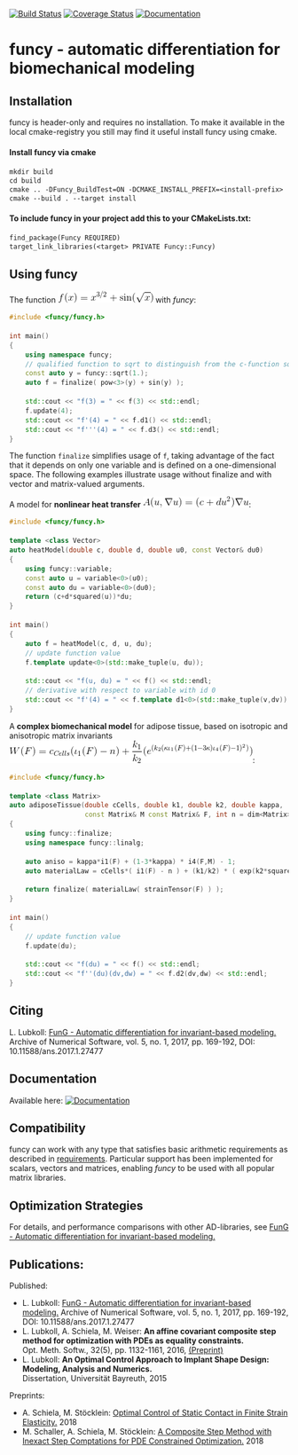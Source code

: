 [![Build Status](https://travis-ci.org/lubkoll/funcy.svg?branch=master)](https://travis-ci.org/lubkoll/funcy)
[![Coverage Status](https://coveralls.io/repos/github/lubkoll/funcy/badge.svg?branch=master)](https://coveralls.io/github/lubkoll/funcy?branch=master)
[![Documentation](https://codedocs.xyz/lubkoll/funcy.svg)](https://codedocs.xyz/lubkoll/funcy/)
# funcy - automatic differentiation for biomechanical modeling

## Installation
funcy is header-only and requires no installation. To make it available in the local cmake-registry you still may find it useful install funcy using cmake.


#### Install funcy via cmake
```
mkdir build
cd build
cmake .. -DFuncy_BuildTest=ON -DCMAKE_INSTALL_PREFIX=<install-prefix>
cmake --build . --target install
```
#### To include funcy in your project add this to your CMakeLists.txt:
```
find_package(Funcy REQUIRED)
target_link_libraries(<target> PRIVATE Funcy::Funcy)
```

## Using funcy

The function ![alt text](doc/Eq1.gif) with *funcy*:
```cpp
#include <funcy/funcy.h>

int main()
{
    using namespace funcy;
    // qualified function to sqrt to distinguish from the c-function sqrt in math.h, commonly included in the c++-header cmath.
    const auto y = funcy::sqrt(1.);
    auto f = finalize( pow<3>(y) + sin(y) );

    std::cout << "f(3) = " << f(3) << std::endl;
    f.update(4);
    std::cout << "f'(4) = " << f.d1() << std::endl;
    std::cout << "f'''(4) = " << f.d3() << std::endl;
}
```
The function `finalize` simplifies usage of `f`, taking advantage of the fact that it depends on only one variable and is defined on a one-dimensional space. The following examples illustrate usage without finalize and with vector and matrix-valued arguments.

A model for **nonlinear heat transfer** ![alt text](doc/Eq2.gif):
```cpp
#include <funcy/funcy.h>

template <class Vector>
auto heatModel(double c, double d, double u0, const Vector& du0)
{
    using funcy::variable;
    const auto u = variable<0>(u0);
    const auto du = variable<0>(du0);
    return (c+d*squared(u))*du;
}

int main()
{
    auto f = heatModel(c, d, u, du);
    // update function value
    f.template update<0>(std::make_tuple(u, du));

    std::cout << "f(u, du) = " << f() << std::endl;
    // derivative with respect to variable with id 0
    std::cout << "f'(4) = " << f.template d1<0>(std::make_tuple(v,dv)) << std::endl;
}
```

A **complex biomechanical model** for adipose tissue, based on isotropic and anisotropic matrix invariants ![alt text](doc/Eq3.gif):
```cpp
#include <funcy/funcy.h>

template <class Matrix>
auto adiposeTissue(double cCells, double k1, double k2, double kappa,
                   const Matrix& M const Matrix& F, int n = dim<Matrix>())
{
    using funcy::finalize;
    using namespace funcy::linalg;

    auto aniso = kappa*i1(F) + (1-3*kappa) * i4(F,M) - 1;
    auto materialLaw = cCells*( i1(F) - n ) + (k1/k2) * ( exp(k2*squared(aniso)) - 1 );

    return finalize( materialLaw( strainTensor(F) ) );
}

int main()
{
    // update function value
    f.update(du);

    std::cout << "f(du) = " << f() << std::endl;
    std::cout << "f''(du)(dv,dw) = " << f.d2(dv,dw) << std::endl;
}
```

## Citing
L. Lubkoll: [FunG - Automatic differentiation for invariant-based modeling.](https://journals.ub.uni-heidelberg.de/index.php/ans/article/download/27477/29446) Archive of Numerical Software, vol. 5, no. 1, 2017, pp. 169-192, DOI: 10.11588/ans.2017.1.27477

## Documentation

Available here: [![Documentation](https://codedocs.xyz/lubkoll/funcy.svg)](https://codedocs.xyz/lubkoll/funcy/)

## Compatibility

funcy can work with any type that satisfies basic arithmetic requirements as described in [requirements](REQUIREMENTS.md). Particular support has been implemented for scalars, vectors and matrices, enabling *funcy* to be used with all popular matrix libraries.


## Optimization Strategies

For details, and performance comparisons with other AD-libraries, see [FunG - Automatic differentiation for invariant-based modeling.](https://journals.ub.uni-heidelberg.de/index.php/ans/article/download/27477/29446)

## Publications:

Published:

* L. Lubkoll: [FunG - Automatic differentiation for invariant-based modeling.](https://journals.ub.uni-heidelberg.de/index.php/ans/article/download/27477/29446) Archive of Numerical Software, vol. 5, no. 1, 2017, pp. 169-192, DOI: 10.11588/ans.2017.1.27477
* L. Lubkoll, A. Schiela, M. Weiser: **An affine covariant composite step method for optimization with PDEs as equality constraints.**<br> Opt. Meth. Softw., 32(5), pp. 1132-1161, 2016, [(Preprint)](https://opus4.kobv.de/opus4-zib/files/5395/ZR-15-09.pdf)
* L. Lubkoll: **An Optimal Control Approach to Implant Shape Design: Modeling, Analysis and Numerics.**<br> Dissertation, Universität Bayreuth, 2015

Preprints:

* A. Schiela, M. Stöcklein: [Optimal Control of Static Contact in Finite Strain Elasticity.](https://spp1962.wias-berlin.de/preprints/097.pdf) 2018
* M. Schaller, A. Schiela, M. Stöcklein: [A Composite Step Method with Inexact Step Comptations for PDE Constrained Optimization.](https://spp1962.wias-berlin.de/preprints/098.pdf) 2018
